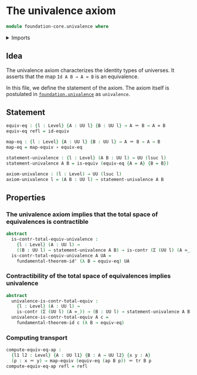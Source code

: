 # The univalence axiom

```agda
module foundation-core.univalence where
```

<details><summary>Imports</summary>

```agda
open import foundation.action-on-identifications-functions
open import foundation.dependent-pair-types
open import foundation.fundamental-theorem-of-identity-types
open import foundation.universe-levels

open import foundation-core.contractible-types
open import foundation-core.equivalences
open import foundation-core.function-types
open import foundation-core.identity-types
open import foundation-core.transport-along-identifications
```

</details>

## Idea

The univalence axiom characterizes the identity types of universes. It asserts
that the map `Id A B → A ≃ B` is an equivalence.

In this file, we define the statement of the axiom. The axiom itself is
postulated in [`foundation.univalence`](foundation.univalence.md) as
`univalence`.

## Statement

```agda
equiv-eq : {l : Level} {A : UU l} {B : UU l} → A ＝ B → A ≃ B
equiv-eq refl = id-equiv

map-eq : {l : Level} {A : UU l} {B : UU l} → A ＝ B → A → B
map-eq = map-equiv ∘ equiv-eq

statement-univalence : {l : Level} (A B : UU l) → UU (lsuc l)
statement-univalence A B = is-equiv (equiv-eq {A = A} {B = B})

axiom-univalence : (l : Level) → UU (lsuc l)
axiom-univalence l = (A B : UU l) → statement-univalence A B
```

## Properties

### The univalence axiom implies that the total space of equivalences is contractible

```agda
abstract
  is-contr-total-equiv-univalence :
    {l : Level} (A : UU l) →
    ((B : UU l) → statement-univalence A B) → is-contr (Σ (UU l) (A ≃_))
  is-contr-total-equiv-univalence A UA =
    fundamental-theorem-id' (λ B → equiv-eq) UA
```

### Contractibility of the total space of equivalences implies univalence

```agda
abstract
  univalence-is-contr-total-equiv :
    {l : Level} (A : UU l) →
    is-contr (Σ (UU l) (A ≃_)) → (B : UU l) → statement-univalence A B
  univalence-is-contr-total-equiv A c =
    fundamental-theorem-id c (λ B → equiv-eq)
```

### Computing transport

```agda
compute-equiv-eq-ap :
  {l1 l2 : Level} {A : UU l1} {B : A → UU l2} {x y : A}
  (p : x ＝ y) → map-equiv (equiv-eq (ap B p)) ＝ tr B p
compute-equiv-eq-ap refl = refl
```
